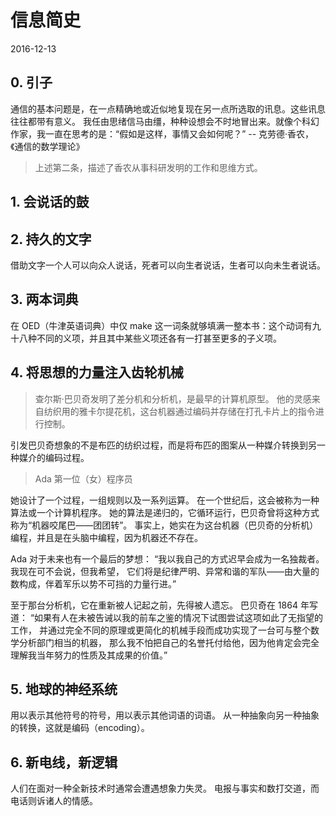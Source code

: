 # 信息简史
2016-12-13


## 0. 引子
通信的基本问题是，在一点精确地或近似地复现在另一点所选取的讯息。这些讯息往往都带有意义。
我任由思绪信马由缰，种种设想会不时地冒出来。就像个科幻作家，我一直在思考的是：“假如是这样，事情又会如何呢？”
    -- 克劳德·香农，《通信的数学理论》

> 上述第二条，描述了香农从事科研发明的工作和思维方式。


## 1. 会说话的鼓


## 2. 持久的文字
借助文字一个人可以向众人说话，死者可以向生者说话，生者可以向未生者说话。


## 3. 两本词典
在 OED（牛津英语词典）中仅 make 这一词条就够填满一整本书：这个动词有九十八种不同的义项，并且其中某些义项还各有一打甚至更多的子义项。


## 4. 将思想的力量注入齿轮机械
> 查尔斯·巴贝奇发明了差分机和分析机，是最早的计算机原型。
> 他的灵感来自纺织用的雅卡尔提花机，这台机器通过编码并存储在打孔卡片上的指令进行控制。

引发巴贝奇想象的不是布匹的纺织过程，而是将布匹的图案从一种媒介转换到另一种媒介的编码过程。

> Ada 第一位（女）程序员

她设计了一个过程，一组规则以及一系列运算。
在一个世纪后，这会被称为一种算法或一个计算机程序。
她的算法是递归的，它循环运行，巴贝奇曾将这种方式称为“机器咬尾巴——团团转”。
事实上，她实在为这台机器（巴贝奇的分析机）编程，并且是在头脑中编程，因为机器还不存在。

Ada 对于未来也有一个最后的梦想：
“我以我自己的方式迟早会成为一名独裁者。我现在可不会说，但我希望，
它们将是纪律严明、异常和谐的军队——由大量的数构成，伴着军乐以势不可挡的力量行进。”

至于那台分析机，它在重新被人记起之前，先得被人遗忘。
巴贝奇在 1864 年写道：
“如果有人在未被告诫以我的前车之鉴的情况下试图尝试这项如此了无指望的工作，
并通过完全不同的原理或更简化的机械手段而成功实现了一台可与整个数学分析部门相当的机器，
那么我不怕把自己的名誉托付给他，因为他肯定会完全理解我当年努力的性质及其成果的价值。”


## 5. 地球的神经系统
用以表示其他符号的符号，用以表示其他词语的词语。
从一种抽象向另一种抽象的转换，这就是编码（encoding）。


## 6. 新电线，新逻辑
人们在面对一种全新技术时通常会遭遇想象力失灵。
电报与事实和数打交道，而电话则诉诸人的情感。
